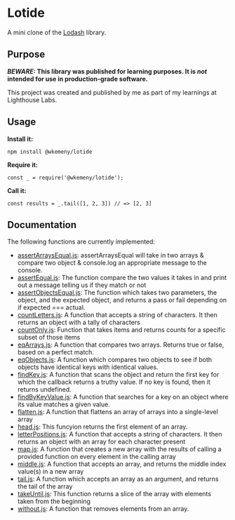 # Lotide

A mini clone of the [Lodash](https://lodash.com) library.

## Purpose

**_BEWARE:_ This library was published for learning purposes. It is _not_ intended for use in production-grade software.**

This project was created and published by me as part of my learnings at Lighthouse Labs.

## Usage

**Install it:**

`npm install @wkemeny/lotide`

**Require it:**

`const _ = require('@wkemeny/lotide');`

**Call it:**

`const results = _.tail([1, 2, 3]) // => [2, 3]`

## Documentation

The following functions are currently implemented:

- [assertArraysEqual.js](/assertArraysEqual.js): assertArraysEqual will take in two arrays & compare two object & console.log an appropriate message to the console.
- [assertEqual.js](/assertEqual.js): The function compare the two values it takes in and print out a message telling us if they match or not
- [assertObjectsEqual.js](/assertObjectsEqual.js): The function which takes two parameters, the object, and the expected object, and returns a pass or fail depending on if expected === actual.
- [countLetters.js](/countLetters.js): A function that accepts a string of characters. It then returns an object with a tally of characters
- [countOnly.js](/countOnly.js): Function that takes items and returns counts for a specific subset of those items
- [eqArrays.js](/eqArrays.js): A function that compares two arrays. Returns true or false, based on a perfect match.
- [eqObjects.js](/eqObjects.js): A function which compares two objects to see if both objects have identical keys with identical values.
- [findKey.js](/findKey.js): A function that scans the object and return the first key for which the callback returns a truthy value. If no key is found, then it returns undefined.
- [findByKeyValue.js](/findKeyByValue.js): A function that searches for a key on an object where its value matches a given value.
- [flatten.js](/flatten.js): A function that flattens an array of arrays into a single-level array
- [head.js](/head.js): This funcyion returns the first element of an array.
- [letterPositions.js](/letterPositions.js): A function that accepts a string of characters. It then returns an object with an array for each character present
- [map.js](/map.js): A function that creates a new array with the results of calling a provided function on every element in the calling array
- [middle.js](/middle.js): A function that accepts an array, and returns the middle index value(s) in a new array
- [tail.js](/tail.js): A function which accepts an array as an argument, and returns the tail of the array
- [takeUntil.js](/takeUntil.js): This function returns a slice of the array with elements taken from the beginning
- [without.js](/without.js): A function that removes elements from an array.
